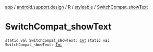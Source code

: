[app](../../../index.md) / [android.support.design](../../index.md) / [R](../index.md) / [styleable](index.md) / [SwitchCompat_showText](.)

# SwitchCompat_showText

`static val SwitchCompat_showText: `[`Int`](https://kotlinlang.org/api/latest/jvm/stdlib/kotlin/-int/index.html)
`static val SwitchCompat_showText: `[`Int`](https://kotlinlang.org/api/latest/jvm/stdlib/kotlin/-int/index.html)